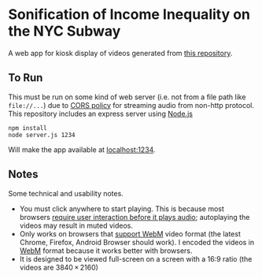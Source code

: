 # Sonification of Income Inequality on the NYC Subway

A web app for kiosk display of videos generated from [this repository](https://github.com/beefoo/subway-inequality).

## To Run

This must be run on some kind of web server (i.e. not from a file path like `file://...`) due to [CORS policy](https://developer.mozilla.org/en-US/docs/Web/HTTP/CORS/Errors/CORSRequestNotHttp) for streaming audio from non-http protocol. This repository includes an express server using [Node.js](https://nodejs.org/en/)

```
npm install
node server.js 1234
```

Will make the app available at [localhost:1234](http://localhost:1234).

## Notes

Some technical and usability notes.

- You must click anywhere to start playing. This is because most browsers [require user interaction before it plays audio](https://developers.google.com/web/updates/2017/09/autoplay-policy-changes); autoplaying the videos may result in muted videos.
- Only works on browsers that [support WebM](https://caniuse.com/#feat=webm) video format (the latest Chrome, Firefox, Android Browser should work).  I encoded the videos in [WebM](https://www.webmproject.org/) format because it works better with browsers.
- It is designed to be viewed full-screen on a screen with a 16:9 ratio (the videos are 3840 × 2160)
